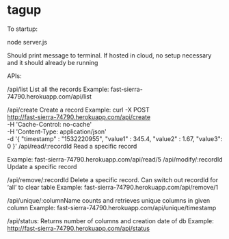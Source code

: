 # tagup
To startup:

node server.js

Should print message to terminal.
If hosted in cloud, no setup necessary and it should already be running

APIs:

/api/listList all the records
Example: fast-sierra-74790.herokuapp.com/api/list
/api/createCreate a record
Example: 
curl -X POST \
  http://fast-sierra-74790.herokuapp.com/api/create \
  -H 'Cache-Control: no-cache' \
  -H 'Content-Type: application/json' \
  -d '{
	"timestamp" : "1532220955",
	"value1" : 345.4,
	"value2" : 1.67,
    "value3": 0
}'/api/read/:recordIdRead a specific record

Example: fast-sierra-74790.herokuapp.com/api/read/5/api/modify/:recordIdUpdate a specific record
/api/remove/:recordIdDelete a specific record. Can switch out recordId for ‘all’ to clear table
Example: fast-sierra-74790.herokuapp.com/api/remove/1

/api/unique/:columnName
counts and retrieves unique columns in given column
Example: fast-sierra-74790.herokuapp.com/api/unique/timestamp

/api/status:
Returns number of columns and creation date of db
Example: http://fast-sierra-74790.herokuapp.com/api/status

